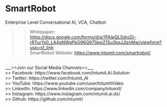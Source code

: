 # SmartRobot
Enterprise Level Conversational AI, VCA, Chatbot<br>
>> Whitepaper: https://docs.google.com/forms/d/e/1FAIpQLSdroDj-rRTurYs0_LA4gNWgPbG96Q975kpiZ1Su2kqJJlznMw/viewform?usp=sf_link<br>
>> SmartRobot Website: https://www.intumit.com/smartrobot/<br>
<br>
___>>Join our Social Media Channels<<___<br>
>> Facebook: https://www.facebook.com/Intumit.AI.Solution<br>
>> Twitter: https://twitter.com/Intumit_AI<br>
>> YouTube: https://www.youtube.com/user/IntumitVideo<br>
>> LinkedIn: https://www.linkedin.com/company/intumit/<br>
>> Instagram: https://www.instagram.com/intumit.ai.dx/<br>
>> Github: https://github.com/intumit/<br>
